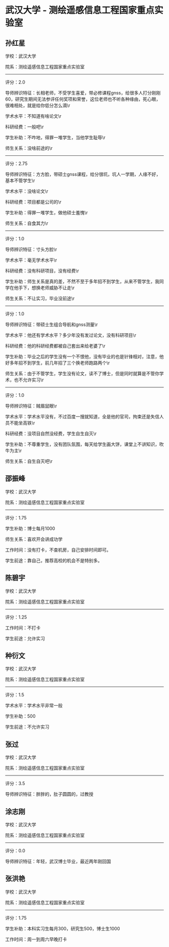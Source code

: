 # 武汉大学 - 测绘遥感信息工程国家重点实验室

## 孙红星

学校：武汉大学

院系：测绘遥感信息工程国家重点实验室

* * *

评分：2.0

导师辨识特征：长相老师，不受学生喜爱，带必修课程gnss，给很多人打分刚刚60，研究生期间无法参评任何奖项和荣誉，这位老师也不听各种缘由，死心眼，很难相处，就是给你低分怎么滴\r

学术水平：不知道有啥论文\r

科研经费：一般吧\r

学生补助：不咋地，得罪一堆学生，当他学生耻辱\r

师生关系：没啥前途的\r

* * *

评分：2.75

导师辨识特征：方方脸，带硕士gnss课程，给分很坑，坑人一学期，人缘不好，基本不管学生\r

学术水平：没啥论文\r

科研经费：项目都是公司的\r

学生补助：得罪一堆学生，做他硕士羞愧\r

师生关系：自食其力\r

* * *

评分：1.0

导师辨识特征：寸头方脸\r

学术水平：毫无学术水平\r

科研经费：没有科研项目，没有经费\r

学生补助：师生关系是真的差，不然不至于多年招不到学生，从来不管学生，我同学在他手下，想换老师威胁不让走\r

师生关系：不让实习，毕业没前途\r

* * *

评分：1.0

导师辨识特征：带硕士生组合导航和gnss测量\r

学术水平：他还有学术水平？多少年没有发过论文，没有科研项目\r

科研经费：他的科研经费都被自己套出来给老婆了\r

学生补助：毕业之后的学生没有一个不恨他，没有毕业的也是针锋相对，注意，他好多年招不到学生，前几年招了三个换老师跑路两个\r

师生关系：由于不管学生，学生没有论文，读不了博士，但是同时就算是不管你学术，也不允许实习\r

* * *

评分：1.0

导师辨识特征：贼眉鼠眼\r

学术水平：学术水平没有，不过百度一搜就知道，全是他的官司，拘束还是失信人员不能坐高铁\r

科研经费：没项目自然没经费，学生自生自灭\r

学生补助：不尊重学生，没有团队氛围，每天给学生画大饼，课堂上不讲知识，吹牛为主\r

师生关系：自生自灭吧\r

## 邵振峰

学校：武汉大学

院系：测绘遥感信息工程国家重点实验室

* * *

评分：1.75

学生补助：博士每月1000

师生关系：喜欢开会讲成功学

工作时间：没有打卡，不查机房，自己安排时间即可。

学生前途：靠自己，推荐高校的机会不是特别多。

## 陈碧宇

学校：武汉大学

院系：测绘遥感信息工程国家重点实验室

* * *

评分：1.25

工作时间：不打卡

学生前途：允许实习

## 种衍文

学校：武汉大学

院系：测绘遥感信息工程国家重点实验室

* * *

评分：1.5

学术水平：学术水平非常一般

学生补助：500

学生前途：不允许实习

## 张过

学校：武汉大学

院系：测绘遥感信息工程国家重点实验室

* * *

评分：3.5

导师辨识特征：胖胖的，肚子圆圆的，过教授

## 涂志刚

学校：武汉大学

院系：测绘遥感信息工程国家重点实验室

* * *

评分：0.0

导师辨识特征：年轻，武汉博士毕业，最近两年刚回国

## 张洪艳

学校：武汉大学

院系：测绘遥感信息工程国家重点实验室

* * *

评分：1.75

学生补助：本科实习生每月300，研究生500，博士生1000

工作时间：周一到周六早晚打卡